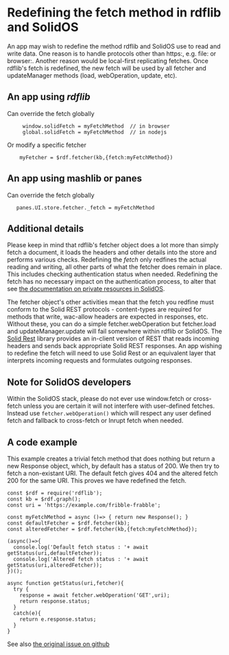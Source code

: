 # Redefining the fetch method in rdflib and SolidOS

An app may wish to redefine the method rdflib and SolidOS use to read and write data.  One reason is to handle protocols other than https:, e.g. file: or browser:.  Another reason would be local-first replicating fetches.  Once rdflib's fetch is redefined, the new fetch will be used by all fetcher and updateManager methods (load, webOperation, update, etc). 

## An app using *rdflib*
Can override the fetch globally 
```
     window.solidFetch = myFetchMethod  // in browser 
     global.solidFetch = myFetchMethod  // in nodejs
```
Or modify a specific fetcher
```
    myFetcher = $rdf.fetcher(kb,{fetch:myFetchMethod})
```

## An app using mashlib or panes
Can override the fetch globally
```
   panes.UI.store.fetcher._fetch = myFetchMethod
```

## Additional details

Please keep in mind that rdflib's fetcher object does a lot more than simply fetch a document, it loads the headers and other details into the store and performs various checks.  Redefining the *fetch* only redfines the actual reading and writing, all other parts of what the fetcher does remain in place.  This includes checking authentication status when needed.  Redefining the fetch has no necessary impact on the authentication process, to alter that see [the documentation on private resources in SolidOS](https://github.com/solid/solidos/blob/main/documentation/Using_Private_Resources_In_SolidOS.md).  

The fetcher object's other activities mean that the fetch you redfine must conform to the Solid REST protocols - content-types are required for methods that write, wac-allow headers are expected in responses, etc.  Without these, you can do a simple fetcher.webOperation but fetcher.load and updateManager.update will fail somewhere within rdflib or SolidOS.  The [Solid Rest](https://github.com/solid/solid-rest) library provides an in-client version of REST that reads incoming headers and sends back appropriate Solid REST responses.  An app wishing to redefine the fetch will need to use Solid Rest or an equivalent layer that interprets incoming requests and formulates outgoing responses.

## Note for SolidOS developers

Within the SolidOS stack, please do not ever use window.fetch or cross-fetch unless you are certain it will not interfere with user-defined fetches.  Instead use `fetcher.webOperation()` which will respect any user defined fetch and fallback to cross-fetch or Inrupt fetch when needed.

## A code example

This example creates a trivial fetch method that does nothing but return a new Response object, which, by default has a status of 200.  We then try to fetch a non-existant URI.  The default fetch gives 404 and the altered fetch 200 for the same URI.  This proves we have redefined the fetch.
```
const $rdf = require('rdflib');                                                        
const kb = $rdf.graph();                                                               
const uri = 'https://example.com/fribble-frabble';                                     

const myFetchMethod = async ()=> { return new Response(); }                            
const defaultFetcher = $rdf.fetcher(kb);                                             
const alteredFetcher = $rdf.fetcher(kb,{fetch:myFetchMethod});                       
                                                                                       
(async()=>{                                                                            
  console.log('Default fetch status : '+ await getStatus(uri,defaultFetcher));         
  console.log('Altered fetch status : '+ await getStatus(uri,alteredFetcher));         
})();                                                                                  
                                                                                       
async function getStatus(uri,fetcher){                                                 
  try {                                                                                
    response = await fetcher.webOperation('GET',uri);                                  
    return response.status;                                                            
  }                                                                                    
  catch(e){                                                                            
    return e.response.status;                                                          
  }                                                                                    
}    
```

See also [the original issue on github](https://github.com/solid/solidos/issues/72)
